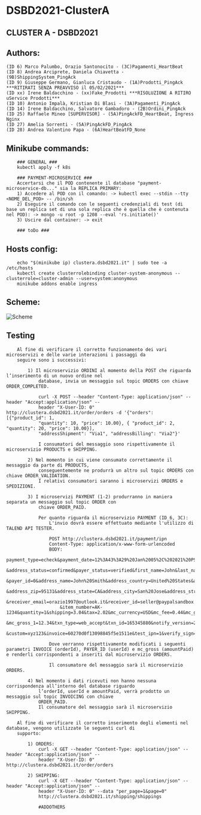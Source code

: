 # DSBD2021-ClusterA

## CLUSTER A - DSBD2021

## Authors:
    (ID 6) Marco Palumbo, Orazio Santonocito - (3C)Pagamenti_HeartBeat
    (ID 8) Andrea Arciprete, Daniela Chiavetta - (9B)ShippingSystem_PingAck
    (ID 9) Giuseppe Germano, Gianluca Cristaudo - (1A)Prodotti_PingAck ***RITIRATI SENZA PREAVVISO il 05/02/2021***
    (ID xx) Irene Baldacchino - (xx)Fake_Prodotti ***RISOLUZIONE A RITIRO uService Prodotti***
    (ID 10) Antonio Impalà, Kristian Di Blasi - (3A)Pagamenti_PingAck
    (ID 14) Irene Baldacchino, Salvatore Gambadoro - (2B)Ordini_PingAck
    (ID 25) Raffaele Mineo [SUPERVISOR] - (5A)PingAckFD_HeartBeat, Ingress Nginx
    (ID 27) Amelia Sorrenti - (5A)PingAckFD_PingAck
    (ID 28) Andrea Valentino Papa - (6A)HeartBeatFD_None

## Minikube commands:
```
    ### GENERAL ###
    kubectl apply -f k8s
    
    ### PAYMENT-MICROSERVICE ###
    Accertarsi che il POD contenente il database "payment-microservice-db..." sia la REPLICA PRIMARY:
    1) Accedere al POD con il comando: -> kubectl exec --stdin --tty <NOME_DEL_POD> -- /bin/sh
    2) Eseguire il comando con le seguenti credenziali di test (di base un replica set di una sola replica che è quella che è contenuta nel POD): -> mongo -u root -p 1208 --eval 'rs.initiate()'
    3) Uscire dal container: -> exit

    ### toDo ###
```
    
## Hosts config:
```
    echo "$(minikube ip) clustera.dsbd2021.it" | sudo tee -a /etc/hosts
    kubectl create clusterrolebinding cluster-system-anonymous --clusterrole=cluster-admin --user=system:anonymous
    minikube addons enable ingress
```

## Scheme:
![Scheme](http://www.plantuml.com/plantuml/png/RPCnJ_Cm48Rt-nMMlhdfruuTK44L30mWLImiw9fSMwj979mBg4j_EscDTSwPCUzZwtcLLrxtZ9w7fWOisNb3RVNMamVRClazbcJkE_k4JDzu1lWSQ23pZFiJGkcQphNKidbtxaJKaGT0ptQynUOL3zYCq2uasnvjrzdsi3ttJ4rorhlACTi_RYybU_6LRPCpZpZKl26cQ-yUe4B67VQKg3SFaaxbAOdwD9C2QHegZ0dqenCFKzUNguU68b92ZSMgWQWrYluOm-zOPZRxk4jsCYjpPEvMytbP3wFSOr7rkwfO_byk2ii0SZHSJSPII6-ci4oN0LbGeJWaY7NC_qrdcsglF1ymkgyq7L7KWQHJ1lSjbp5JSxoYLzNsl99CB5rKjSYbaVZKvA5TuDdkjmSOVgQylVH_NYxXaQhQaiTEaaW7oO9NlgTFJl9KNHJwPQeEsG4faoDfbSDOBmUgPtvWJMqrDFKF)

<!--
@startuml diagram

actor endUser
interface ApiGateway

queue Kafka
component Zookeeper

artifact Pagamenti1
artifact ShippingSystem
artifact Prodotti
artifact Pagamenti2
artifact Ordini
artifact FaultDetectors

database Pagamenti1DB
database ShippingSystemDB
database ProdottiDB
database Pagamenti2DB
database OrdiniDB

storage Pagamenti1DBvolume
storage ShippingSystemDBvolume
storage ProdottiDBvolume
storage Pagamenti2DBvolume
storage OrdiniDBvolume

endUser --_> ApiGateway : http://clustera.dsbd2021.it

ApiGateway --_> Pagamenti1
ApiGateway --_> ShippingSystem
ApiGateway --_> Prodotti
ApiGateway --_> Pagamenti2
ApiGateway --_> Ordini

Pagamenti1 --# Pagamenti1DB
ShippingSystem --# ShippingSystemDB
Prodotti --# ProdottiDB
Pagamenti2 --# Pagamenti2DB
Ordini --# OrdiniDB

Pagamenti1DB --# Pagamenti1DBvolume
ShippingSystemDB --# ShippingSystemDBvolume
ProdottiDB --# ProdottiDBvolume
Pagamenti2DB --# Pagamenti2DBvolume
OrdiniDB --# OrdiniDBvolume

Kafka --_> Zookeeper

Pagamenti1 ~~ Kafka
ShippingSystem ~~ Kafka
Prodotti ~~ Kafka
Pagamenti2 ~~ Kafka
Ordini ~~ Kafka
FaultDetectors ~~ Kafka

Pagamenti1 .. FaultDetectors
ShippingSystem .. FaultDetectors
Prodotti .. FaultDetectors
Pagamenti2 .. FaultDetectors
Ordini .. FaultDetectors
FaultDetectors .. FaultDetectors

@enduml
-->

## Testing

```
    Al fine di verificare il corretto funzionamento dei vari microservizi e delle varie interazioni i passaggi da
    seguire sono i successivi:
    
        1) Il microservizio ORDINI al momento della POST che riguarda l’inserimento di un nuovo ordine nel
            database, invia un messaggio sul topic ORDERS con chiave ORDER_COMPLETED.

            curl -X POST --header "Content-Type: application/json" --header "Accept:application/json" --
            header "X-User-ID: 0" http://clustera.dsbd2021.it/order/orders -d '{"orders": [{"product_id": 1,
            "quantity": 10, "price": 10.00}, { "product_id": 2, "quantity": 20, "price": 10.00}],
            "addressShipment": "Via1", "addressBilling": "Via2"}'

            I consumatori del messaggio sono rispettivamente il microservizio PRODUCTS e SHIPPING.

        2) Nel momento in cui viene consumato correttamente il messaggio da parte di PRODUCTS,
            conseguentemente ne produrrà un altro sul topic ORDERS con chiave ORDER_VALIDATION.
            I relativi consumatori saranno i microservizi ORDERS e SPEDIZIONI.

        3) I microservizi PAYMENT (1-2) produrranno in maniera separata un messaggio sul topic ORDER con
            chiave ORDER_PAID.
            
            Per quanto riguarda il microservizio PAYMENT (ID_6, 3C):
                L'invio dovrà essere effettuato mediante l'utilizzo di TALEND API TESTER.

                POST http://clustera.dsbd2021.it/payment/ipn
                Content-Type: application/x-www-form-urlencoded
                BODY: 
                    payment_type=echeck&payment_date=12%3A43%3A29%20Jan%2005%2C%202021%20PST&payment_status=Completed
                    &address_status=confirmed&payer_status=verified&first_name=John&last_name=Smith&payer_email=buyer@paypalsandbox.com
                    &payer_id=0&address_name=John%20Smith&address_country=United%20States&address_country_code=US
                    &address_zip=95131&address_state=CA&address_city=San%20Jose&address_street=123%20any%20street&business=seller@paypalsandbox.com
                    &receiver_email=orazio1997@outlook.it&receiver_id=seller@paypalsandbox.com&residence_country=US&item_name=something
                    &item_number=AK-1234&quantity=1&shipping=3.04&tax=2.02&mc_currency=USD&mc_fee=0.44&mc_gross=20
                    &mc_gross_1=12.34&txn_type=web_accept&txn_id=165345880&notify_version=2.1&auction_buyer_id=SomeFancyID&for_auction=TRUE
                    &custom=xyz123&invoice=60270d0f13098845f5e1511e&test_ipn=1&verify_sign=ADuIyIR0o6rLFJjTZ50BFLtfmE0QA7E.hF10j0kbUqzPStL5nsSXEESz

                Dove verranno rispettivamente modificati i seguenti parametri INVOICE (orderId), PAYER_ID (userId) e mc_gross (amountPaid) e renderli corrispondenti a inseriti dal microservizio ORDERS.

                Il consumatore del messaggio sarà il microservizio ORDERS.

        4) Nel momento i dati ricevuti non hanno nessuna corrispondenza all’interno del database riguardo
            l’orderId, userId e amountPaid, verrà prodotto un messaggio sul topic INVOICING con chiave
            ORDER_PAID.
            Il consumatore del messaggio sarà il microservizio SHIPPING.
        
    Al fine di verificare il corretto inserimento degli elementi nel database, vengono utilizzate le seguenti curl di
    supporto:
    
        1) ORDERS:
            curl -X GET --header "Content-Type: application/json" --header "Accept:application/json" --
            header "X-User-ID: 0" http://clustera.dsbd2021.it/order/orders
            
        2) SHIPPING:
            curl -X GET --header "Content-Type: application/json" --header "Accept:application/json" --
            header "X-User-ID: 0" --data "per_page=1&page=0"
            http://clustera.dsbd2021.it/shipping/shippings
            
            #ADDOTHERS
```

